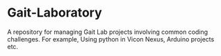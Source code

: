 # Gait-Laboratory
A repository for managing Gait Lab projects involving common coding challenges. For example, Using python in Vicon Nexus, Arduino projects etc.
